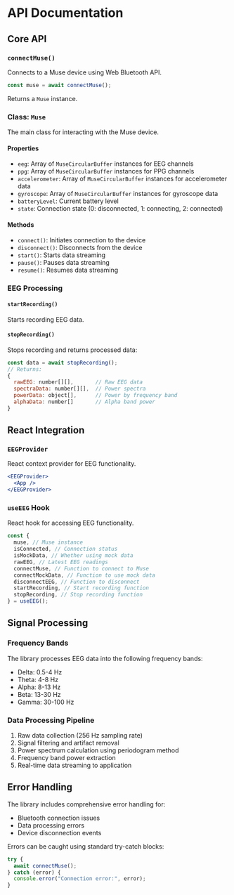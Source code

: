 # API Documentation

## Core API

### `connectMuse()`

Connects to a Muse device using Web Bluetooth API.

```javascript
const muse = await connectMuse();
```

Returns a `Muse` instance.

### Class: `Muse`

The main class for interacting with the Muse device.

#### Properties

- `eeg`: Array of `MuseCircularBuffer` instances for EEG channels
- `ppg`: Array of `MuseCircularBuffer` instances for PPG channels
- `accelerometer`: Array of `MuseCircularBuffer` instances for accelerometer data
- `gyroscope`: Array of `MuseCircularBuffer` instances for gyroscope data
- `batteryLevel`: Current battery level
- `state`: Connection state (0: disconnected, 1: connecting, 2: connected)

#### Methods

- `connect()`: Initiates connection to the device
- `disconnect()`: Disconnects from the device
- `start()`: Starts data streaming
- `pause()`: Pauses data streaming
- `resume()`: Resumes data streaming

### EEG Processing

#### `startRecording()`

Starts recording EEG data.

#### `stopRecording()`

Stops recording and returns processed data:

```javascript
const data = await stopRecording();
// Returns:
{
  rawEEG: number[][],       // Raw EEG data
  spectraData: number[][],  // Power spectra
  powerData: object[],      // Power by frequency band
  alphaData: number[]       // Alpha band power
}
```

## React Integration

### `EEGProvider`

React context provider for EEG functionality.

```jsx
<EEGProvider>
  <App />
</EEGProvider>
```

### `useEEG` Hook

React hook for accessing EEG functionality.

```javascript
const {
  muse, // Muse instance
  isConnected, // Connection status
  isMockData, // Whether using mock data
  rawEEG, // Latest EEG readings
  connectMuse, // Function to connect to Muse
  connectMockData, // Function to use mock data
  disconnectEEG, // Function to disconnect
  startRecording, // Start recording function
  stopRecording, // Stop recording function
} = useEEG();
```

## Signal Processing

### Frequency Bands

The library processes EEG data into the following frequency bands:

- Delta: 0.5-4 Hz
- Theta: 4-8 Hz
- Alpha: 8-13 Hz
- Beta: 13-30 Hz
- Gamma: 30-100 Hz

### Data Processing Pipeline

1. Raw data collection (256 Hz sampling rate)
2. Signal filtering and artifact removal
3. Power spectrum calculation using periodogram method
4. Frequency band power extraction
5. Real-time data streaming to application

## Error Handling

The library includes comprehensive error handling for:

- Bluetooth connection issues
- Data processing errors
- Device disconnection events

Errors can be caught using standard try-catch blocks:

```javascript
try {
  await connectMuse();
} catch (error) {
  console.error("Connection error:", error);
}
```
